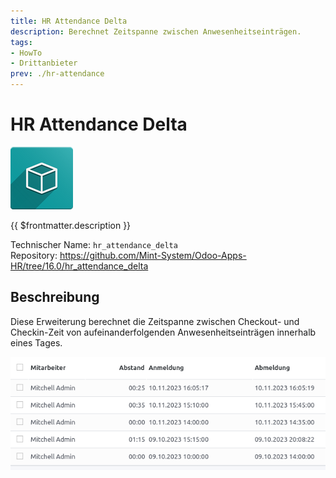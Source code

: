 ```yaml
---
title: HR Attendance Delta
description: Berechnet Zeitspanne zwischen Anwesenheitseinträgen.
tags:
- HowTo
- Drittanbieter
prev: ./hr-attendance
---
```

# HR Attendance Delta
![icon_oms_box](attachments/icon_oms_box.png)

{{ $frontmatter.description }}

Technischer Name: `hr_attendance_delta`\
Repository: <https://github.com/Mint-System/Odoo-Apps-HR/tree/16.0/hr_attendance_delta>

## Beschreibung

Diese Erweiterung berechnet die Zeitspanne zwischen Checkout- und Checkin-Zeit von aufeinanderfolgenden Anwesenheitseinträgen innerhalb eines Tages.

![](attachments/Hr%20Attendance%20Delta.png)
